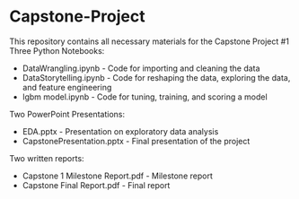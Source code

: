 # Capstone-Project
This repository contains all necessary materials for the Capstone Project #1
Three Python Notebooks:
 * DataWrangling.ipynb - Code for importing and cleaning the data
 * DataStorytelling.ipynb - Code for reshaping the data, exploring the data, and feature engineering
 * lgbm model.ipynb - Code for tuning, training, and scoring a model
 
Two PowerPoint Presentations:
 * EDA.pptx - Presentation on exploratory data analysis
 * CapstonePresentation.pptx - Final presentation of the project
 
Two written reports:
 * Capstone 1 Milestone Report.pdf - Milestone report
 * Capstone Final Report.pdf - Final report
